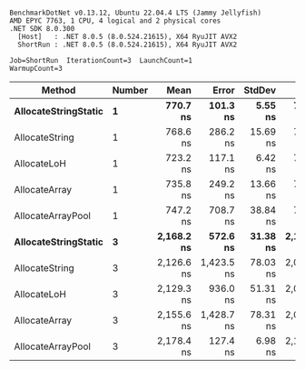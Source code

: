 ```

BenchmarkDotNet v0.13.12, Ubuntu 22.04.4 LTS (Jammy Jellyfish)
AMD EPYC 7763, 1 CPU, 4 logical and 2 physical cores
.NET SDK 8.0.300
  [Host]   : .NET 8.0.5 (8.0.524.21615), X64 RyuJIT AVX2
  ShortRun : .NET 8.0.5 (8.0.524.21615), X64 RyuJIT AVX2

Job=ShortRun  IterationCount=3  LaunchCount=1  
WarmupCount=3  

```
| Method               | Number | Mean       | Error      | StdDev   | Min        | Max        | Gen0   | Gen1   | Allocated |
|--------------------- |------- |-----------:|-----------:|---------:|-----------:|-----------:|-------:|-------:|----------:|
| **AllocateStringStatic** | **1**      |   **770.7 ns** |   **101.3 ns** |  **5.55 ns** |   **767.0 ns** |   **777.1 ns** | **0.0124** | **0.0114** |   **1.02 KB** |
| AllocateString       | 1      |   768.6 ns |   286.2 ns | 15.69 ns |   750.7 ns |   780.1 ns | 0.0124 | 0.0114 |   1.02 KB |
| AllocateLoH          | 1      |   723.2 ns |   117.1 ns |  6.42 ns |   718.4 ns |   730.5 ns | 0.0124 | 0.0114 |   1.02 KB |
| AllocateArray        | 1      |   735.8 ns |   249.2 ns | 13.66 ns |   720.7 ns |   747.4 ns | 0.0124 | 0.0114 |   1.02 KB |
| AllocateArrayPool    | 1      |   747.2 ns |   708.7 ns | 38.84 ns |   715.7 ns |   790.6 ns | 0.0124 | 0.0114 |   1.02 KB |
| **AllocateStringStatic** | **3**      | **2,168.2 ns** |   **572.6 ns** | **31.38 ns** | **2,132.7 ns** | **2,192.1 ns** | **0.0343** | **0.0305** |   **3.07 KB** |
| AllocateString       | 3      | 2,126.6 ns | 1,423.5 ns | 78.03 ns | 2,038.8 ns | 2,188.0 ns | 0.0343 | 0.0305 |   3.07 KB |
| AllocateLoH          | 3      | 2,129.3 ns |   936.0 ns | 51.31 ns | 2,070.1 ns | 2,161.2 ns | 0.0343 | 0.0305 |   3.07 KB |
| AllocateArray        | 3      | 2,155.6 ns | 1,428.7 ns | 78.31 ns | 2,092.8 ns | 2,243.3 ns | 0.0343 | 0.0305 |   3.07 KB |
| AllocateArrayPool    | 3      | 2,178.4 ns |   127.4 ns |  6.98 ns | 2,171.1 ns | 2,185.0 ns | 0.0343 | 0.0305 |   3.07 KB |
